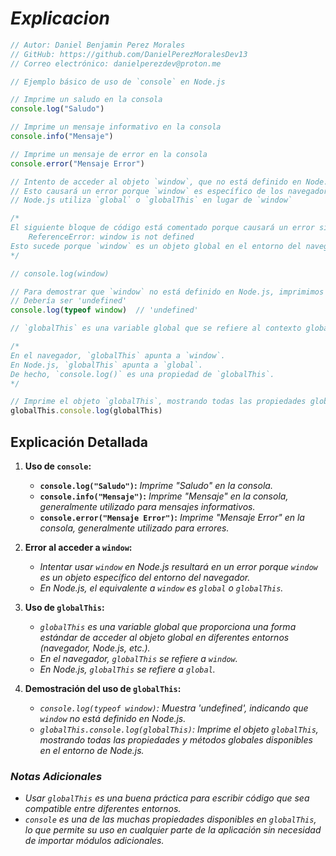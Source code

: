 <!-- Autor: Daniel Benjamin Perez Morales -->
<!-- GitHub: https://github.com/DanielPerezMoralesDev13 -->
<!-- Correo electrónico: danielperezdev@proton.me -->

# ***Explicacion***

```javascript
// Autor: Daniel Benjamin Perez Morales
// GitHub: https://github.com/DanielPerezMoralesDev13
// Correo electrónico: danielperezdev@proton.me 

// Ejemplo básico de uso de `console` en Node.js

// Imprime un saludo en la consola
console.log("Saludo")

// Imprime un mensaje informativo en la consola
console.info("Mensaje")

// Imprime un mensaje de error en la consola
console.error("Mensaje Error")

// Intento de acceder al objeto `window`, que no está definido en Node.js
// Esto causará un error porque `window` es específico de los navegadores web
// Node.js utiliza `global` o `globalThis` en lugar de `window`

/*
El siguiente bloque de código está comentado porque causará un error si se ejecuta:
    ReferenceError: window is not defined
Esto sucede porque `window` es un objeto global en el entorno del navegador, pero no en Node.js.
*/

// console.log(window)

// Para demostrar que `window` no está definido en Node.js, imprimimos su tipo
// Debería ser 'undefined'
console.log(typeof window)  // 'undefined'

// `globalThis` es una variable global que se refiere al contexto global en cualquier entorno

/*
En el navegador, `globalThis` apunta a `window`.
En Node.js, `globalThis` apunta a `global`.
De hecho, `console.log()` es una propiedad de `globalThis`.
*/

// Imprime el objeto `globalThis`, mostrando todas las propiedades globales disponibles en Node.js
globalThis.console.log(globalThis)
```

## **Explicación Detallada**

1. **Uso de `console`:**
   - **`console.log("Saludo")`:** *Imprime "Saludo" en la consola.*
   - **`console.info("Mensaje")`:** *Imprime "Mensaje" en la consola, generalmente utilizado para mensajes informativos.*
   - **`console.error("Mensaje Error")`:** *Imprime "Mensaje Error" en la consola, generalmente utilizado para errores.*

2. **Error al acceder a `window`:**
   - *Intentar usar `window` en Node.js resultará en un error porque `window` es un objeto específico del entorno del navegador.*
   - *En Node.js, el equivalente a `window` es `global` o `globalThis`.*

3. **Uso de `globalThis`:**
   - *`globalThis` es una variable global que proporciona una forma estándar de acceder al objeto global en diferentes entornos (navegador, Node.js, etc.).*
   - *En el navegador, `globalThis` se refiere a `window`.*
   - *En Node.js, `globalThis` se refiere a `global`.*

4. **Demostración del uso de `globalThis`:**
   - *`console.log(typeof window)`: Muestra 'undefined', indicando que `window` no está definido en Node.js.*
   - *`globalThis.console.log(globalThis)`: Imprime el objeto `globalThis`, mostrando todas las propiedades y métodos globales disponibles en el entorno de Node.js.*

### ***Notas Adicionales***

- *Usar `globalThis` es una buena práctica para escribir código que sea compatible entre diferentes entornos.*
- *`console` es una de las muchas propiedades disponibles en `globalThis`, lo que permite su uso en cualquier parte de la aplicación sin necesidad de importar módulos adicionales.*
